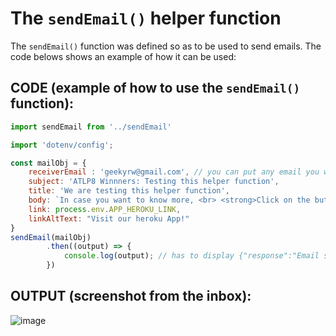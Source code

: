 # The `sendEmail()` helper function

The `sendEmail()` function was defined so as to be used to send emails.
The code belows shows an example of how it can be used:

## CODE (example of how to use the `sendEmail()` function):

```javascript
import sendEmail from '../sendEmail'

import 'dotenv/config';

const mailObj = {
    receiverEmail : 'geekyrw@gmail.com', // you can put any email you want to send to
    subject: 'ATLP8 Winnners: Testing this helper function',
    title: 'We are testing this helper function',
    body: `In case you want to know more, <br> <strong>Click on the button below:</strong>`,
    link: process.env.APP_HEROKU_LINK,
    linkAltText: "Visit our heroku App!"
}
sendEmail(mailObj)
        .then((output) => {  
            console.log(output); // has to display {"response":"Email sent"} for a successful email delivery.
        })
```

## OUTPUT (screenshot from the inbox):

![image](https://user-images.githubusercontent.com/83488648/173181104-4bda3e71-ee94-425c-8da5-7978916161fe.png)

